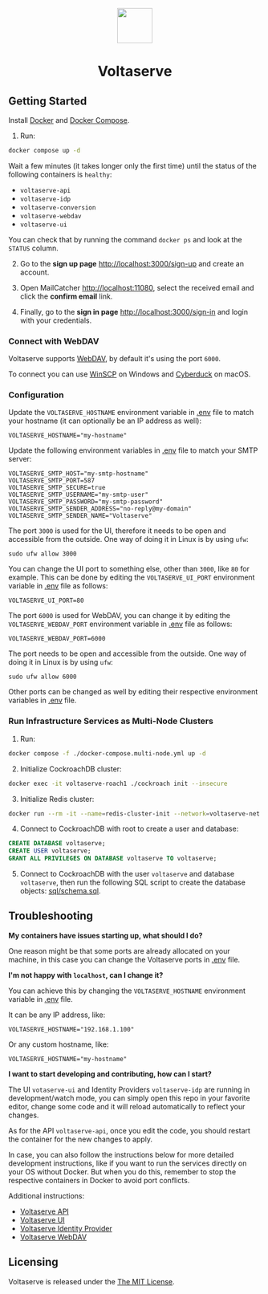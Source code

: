<!-- markdownlint-disable MD033 MD041 -->
<p align="center">
  <img height="70" src="assets/brand.svg"/>
  <h1 align="center">Voltaserve</h1>
</p>

## Getting Started

Install [Docker](https://docs.docker.com/get-docker) and [Docker Compose](https://docs.docker.com/compose/install).

1. Run:

```sh
docker compose up -d
```

Wait a few minutes (it takes longer only the first time) until the status of the following containers is `healthy`:

- `voltaserve-api`
- `voltaserve-idp`
- `voltaserve-conversion`
- `voltaserve-webdav`
- `voltaserve-ui`

You can check that by running the command `docker ps` and look at the `STATUS` column.

2. Go to the **sign up page** <http://localhost:3000/sign-up> and create an account.

3. Open MailCatcher <http://localhost:11080>, select the received email and click the **confirm email** link.

4. Finally, go to the **sign in page** <http://localhost:3000/sign-in> and login with your credentials.

### Connect with WebDAV

Voltaserve supports [WebDAV](https://en.wikipedia.org/wiki/WebDAV), by default it's using the port `6000`.

To connect you can use [WinSCP](https://winscp.net) on Windows and [Cyberduck](https://cyberduck.io) on macOS.

### Configuration

Update the `VOLTASERVE_HOSTNAME` environment variable in [.env](.env) file to match your hostname (it can optionally be an IP address as well):

```properties
VOLTASERVE_HOSTNAME="my-hostname"
```

Update the following environment variables in [.env](.env) file to match your SMTP server:

```properties
VOLTASERVE_SMTP_HOST="my-smtp-hostname"
VOLTASERVE_SMTP_PORT=587
VOLTASERVE_SMTP_SECURE=true
VOLTASERVE_SMTP_USERNAME="my-smtp-user"
VOLTASERVE_SMTP_PASSWORD="my-smtp-password"
VOLTASERVE_SMTP_SENDER_ADDRESS="no-reply@my-domain"
VOLTASERVE_SMTP_SENDER_NAME="Voltaserve"
```

The port `3000` is used for the UI, therefore it needs to be open and accessible from the outside. One way of doing it in Linux is by using `ufw`:

```shell
sudo ufw allow 3000
```

You can change the UI port to something else, other than `3000`, like `80` for example. This can be done by editing the `VOLTASERVE_UI_PORT` environment variable in [.env](.env) file as follows:

```properties
VOLTASERVE_UI_PORT=80
```

The port `6000` is used for WebDAV, you can change it by editing the `VOLTASERVE_WEBDAV_PORT` environment variable in [.env](.env) file as follows:

```properties
VOLTASERVE_WEBDAV_PORT=6000
```

The port needs to be open and accessible from the outside. One way of doing it in Linux is by using `ufw`:

```shell
sudo ufw allow 6000
```

Other ports can be changed as well by editing their respective environment variables in [.env](.env) file.

### Run Infrastructure Services as Multi-Node Clusters

1. Run:

```sh
docker compose -f ./docker-compose.multi-node.yml up -d
```

2. Initialize CockroachDB cluster:

```sh
docker exec -it voltaserve-roach1 ./cockroach init --insecure
```

3. Initialize Redis cluster:

```sh
docker run --rm -it --name=redis-cluster-init --network=voltaserve-net --ip=172.20.0.30 redis:7.0.8 redis-cli --cluster create 172.20.0.31:6373 172.20.0.32:6374 172.20.0.33:6375 172.20.0.34:6376 172.20.0.35:6377 172.20.0.36:6378 --cluster-replicas 1 --cluster-yes
```

4. Connect to CockroachDB with root to create a user and database:

```sql
CREATE DATABASE voltaserve;
CREATE USER voltaserve;
GRANT ALL PRIVILEGES ON DATABASE voltaserve TO voltaserve;
```

5. Connect to CockroachDB with the user `voltaserve` and database `voltaserve`, then run the following SQL script to create the database objects: [sql/schema.sql](sql/schema.sql).

## Troubleshooting

**My containers have issues starting up, what should I do?**

One reason might be that some ports are already allocated on your machine, in this case you can change the Voltaserve ports in [.env](.env) file.

**I'm not happy with `localhost`, can I change it?**

You can achieve this by changing the `VOLTASERVE_HOSTNAME` environment variable in [.env](.env) file.

It can be any IP address, like:

```properties
VOLTASERVE_HOSTNAME="192.168.1.100"
```

Or any custom hostname, like:

```properties
VOLTASERVE_HOSTNAME="my-hostname"
```

**I want to start developing and contributing, how can I start?**

The UI `votaserve-ui` and Identity Providers `voltaserve-idp` are running in development/watch mode, you can simply open this repo in your favorite editor, change some code and it will reload automatically to reflect your changes.

As for the API `voltaserve-api`, once you edit the code, you should restart the container for the new changes to apply.

In case, you can also follow the instructions below for more detailed development instructions, like if you want to run the services directly on your OS without Docker. But when you do this, remember to stop the respective containers in Docker to avoid port conflicts.

Additional instructions:

- [Voltaserve API](api/README.md)
- [Voltaserve UI](ui/README.md)
- [Voltaserve Identity Provider](idp/README.md)
- [Voltaserve WebDAV](webdav/README.md)

## Licensing

Voltaserve is released under the [The MIT License](./LICENSE).
